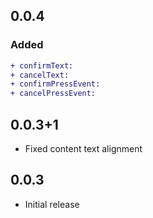 ## 0.0.4

### Added
```diff
+ confirmText:
+ cancelText:
+ confirmPressEvent:
+ cancelPressEvent:
```

## 0.0.3+1

* Fixed content text alignment

## 0.0.3

* Initial release